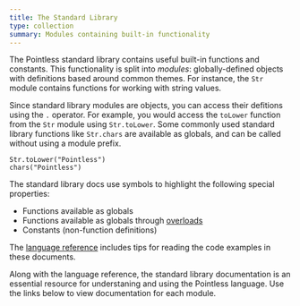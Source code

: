 ```yaml
---
title: The Standard Library
type: collection
summary: Modules containing built-in functionality
---
```


The Pointless standard library contains useful built-in functions and constants.
This functionality is split into _modules_: globally-defined objects with
definitions based around common themes. For instance, the `Str` module contains
functions for working with string values.

Since standard library modules are objects, you can access their defitions using
the `.` operator. For example, you would access the `toLower` function from the
`Str` module using `Str.toLower`. Some commonly used standard library functions
like `Str.chars` are available as globals, and can be called without using a
module prefix.

```ptls
Str.toLower("Pointless")
chars("Pointless")
```

The standard library docs use symbols to highlight the following special
properties:

- <span class="tag" title="Global"></span> Functions available as globals
- <span class="tag" title="Overloaded"></span> Functions available as globals
  through [overloads](Overloads)
- <span class="tag" title="Constant"></span> Constants (non-function
  definitions)

The [language reference](/language) includes tips for reading the code examples
in these documents.

Along with the language reference, the standard library documentation is an
essential resource for understaning and using the Pointless language. Use the
links below to view documentation for each module.
